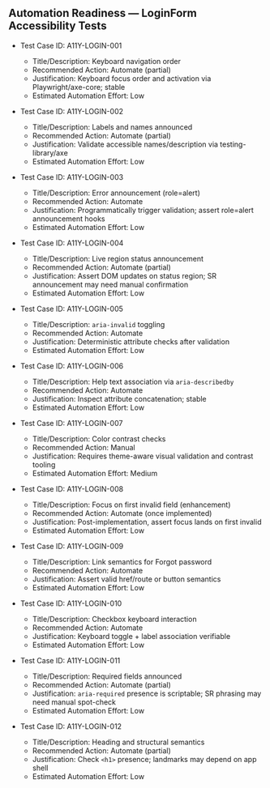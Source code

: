 ## Automation Readiness — LoginForm Accessibility Tests

- Test Case ID: A11Y-LOGIN-001
  - Title/Description: Keyboard navigation order
  - Recommended Action: Automate (partial)
  - Justification: Keyboard focus order and activation via Playwright/axe-core; stable
  - Estimated Automation Effort: Low

- Test Case ID: A11Y-LOGIN-002
  - Title/Description: Labels and names announced
  - Recommended Action: Automate (partial)
  - Justification: Validate accessible names/description via testing-library/axe
  - Estimated Automation Effort: Low

- Test Case ID: A11Y-LOGIN-003
  - Title/Description: Error announcement (role=alert)
  - Recommended Action: Automate
  - Justification: Programmatically trigger validation; assert role=alert announcement hooks
  - Estimated Automation Effort: Low

- Test Case ID: A11Y-LOGIN-004
  - Title/Description: Live region status announcement
  - Recommended Action: Automate (partial)
  - Justification: Assert DOM updates on status region; SR announcement may need manual confirmation
  - Estimated Automation Effort: Low

- Test Case ID: A11Y-LOGIN-005
  - Title/Description: `aria-invalid` toggling
  - Recommended Action: Automate
  - Justification: Deterministic attribute checks after validation
  - Estimated Automation Effort: Low

- Test Case ID: A11Y-LOGIN-006
  - Title/Description: Help text association via `aria-describedby`
  - Recommended Action: Automate
  - Justification: Inspect attribute concatenation; stable
  - Estimated Automation Effort: Low

- Test Case ID: A11Y-LOGIN-007
  - Title/Description: Color contrast checks
  - Recommended Action: Manual
  - Justification: Requires theme-aware visual validation and contrast tooling
  - Estimated Automation Effort: Medium

- Test Case ID: A11Y-LOGIN-008
  - Title/Description: Focus on first invalid field (enhancement)
  - Recommended Action: Automate (once implemented)
  - Justification: Post-implementation, assert focus lands on first invalid
  - Estimated Automation Effort: Low

- Test Case ID: A11Y-LOGIN-009
  - Title/Description: Link semantics for Forgot password
  - Recommended Action: Automate
  - Justification: Assert valid href/route or button semantics
  - Estimated Automation Effort: Low

- Test Case ID: A11Y-LOGIN-010
  - Title/Description: Checkbox keyboard interaction
  - Recommended Action: Automate
  - Justification: Keyboard toggle + label association verifiable
  - Estimated Automation Effort: Low

- Test Case ID: A11Y-LOGIN-011
  - Title/Description: Required fields announced
  - Recommended Action: Automate (partial)
  - Justification: `aria-required` presence is scriptable; SR phrasing may need manual spot-check
  - Estimated Automation Effort: Low

- Test Case ID: A11Y-LOGIN-012
  - Title/Description: Heading and structural semantics
  - Recommended Action: Automate (partial)
  - Justification: Check `<h1>` presence; landmarks may depend on app shell
  - Estimated Automation Effort: Low

